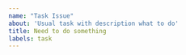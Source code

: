 ```yaml
---
name: "Task Issue"
about: 'Usual task with description what to do'
title: Need to do something
labels: task
---
```


<!-- What need to do? -->
